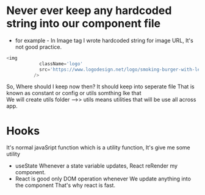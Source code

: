 # Never ever keep any hardcoded string into our component file

- for example - In Image tag I wrote hardcoded string for image URL, It's not good practice.
```js
<img
            className='logo'
            src='https://www.logodesign.net/logo/smoking-burger-with-lettuce-3624ld.png'
          />
 ```
 So, Where should I keep now then? It should keep into seperate file That is known as constant or config or utils somthing lke that </br>
 We will create utils folder -->> utils means utilities that will be use all across app.

 # Hooks
 It's normal javaSript function which is a utility function, It's give me some utility 
  - useState
  Whenever a state variable updates, React reRender my component.
  - React is good only DOM operation whenever We update anything into the component That's why react is fast.